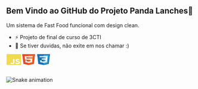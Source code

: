 ## Bem Vindo ao GitHub do Projeto <strong>Panda Lanches</strong>👋

Um sistema de Fast Food funcional com design clean.

- ⚡ Projeto de final de curso de 3CTI 
- 💌 Se tiver duvidas, não exite em nos chamar :)

<div style='display: flex;'>
  <img height="30" width="40" src="https://raw.githubusercontent.com/devicons/devicon/master/icons/javascript/javascript-plain.svg">
  <img height="30" width="40" src="https://raw.githubusercontent.com/devicons/devicon/master/icons/html5/html5-original.svg">
  <img height="30" width="40" src="https://raw.githubusercontent.com/devicons/devicon/master/icons/css3/css3-original.svg">
</div>

</br>

<div> 
 
  ![Snake animation](https://github.com/lucassoares72/lucassoares72/blob/output/github-contribution-grid-snake.svg)
 
</div>
